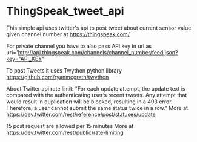 # ThingSpeak_tweet_api
This simple api uses twitter's api to post tweet about current sensor value given channel number at https://thingspeak.com/

For private channel you have to also pass API key in url as
	url='http://api.thingspeak.com/channels/channel_number/feed.json?key="API_KEY"'

To post Tweets it uses Twython python library https://github.com/ryanmcgrath/twython 

About Twitter api rate limit:
"For each update attempt, the update text is compared with the authenticating user’s recent tweets. Any attempt that would result in duplication will be blocked, resulting in a 403 error. Therefore, a user cannot submit the same status twice in a row."
More at https://dev.twitter.com/rest/reference/post/statuses/update

15 post request are allowed per 15 minutes
More at https://dev.twitter.com/rest/public/rate-limiting





